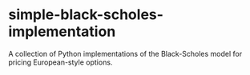 # simple-black-scholes-implementation
A collection of Python implementations of the Black-Scholes model for pricing European-style options.

